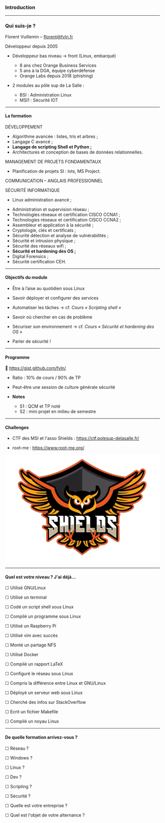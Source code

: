### Introduction

---

### Qui suis-je ?

Florent Vuillemin – florent@fvln.fr

Développeur depuis 2005

- Développeur bas niveau -> front (Linux, embarqué)
  - 8 ans chez Orange Business Services
  - 5 ans à la DGA, équipe cyberdéfense
  - Orange Labs depuis 2018 (phishing)

- 2 modules au pôle sup de La Salle :
  - BSI : Administration Linux
  - MSI1 : Sécurité IOT

---

#### La formation

<div id="left">

DÉVELOPPEMENT
- Algorithme avancée : listes, tris et arbres ;
- Langage C avancé ;
- **Langage de scripting Shell et Python ;**
- Architectures et conception de bases de données relationnelles.

MANAGEMENT DE PROJETS FONDAMENTAUX
- Planification de projets SI : lots, MS Project.

COMMUNICATION – ANGLAIS PROFESSIONNEL

SÉCURITÉ INFORMATIQUE
-  Linux administration avancé ;

</div>

<div id="right">

- Administration et supervision réseau ;
- Technologies réseaux et certification CISCO CCNA1 ;
- Technologies réseaux et certification CISCO CCNA2 ;
- Assembleur et application à la sécurité ;
- Cryptologie, clés et certificats ;
- Sécurité détection et analyse de vulnérabilités ;
- Sécurité et intrusion physique ;
- Sécurité des réseaux wifi ;
- **Sécurité et hardening des OS ;**
- Digital Forensics ;
- Sécurité certification CEH.

</div>

---

#### Objectifs du module

- Être à l’aise au quotidien sous Linux
- Savoir déployer et configurer des services
- Automatiser les tâches
  → cf. _Cours « Scripting shell »_
- Savoir où chercher en cas de problème
- Sécuriser son environnement
  → cf. _Cours « Sécurité et hardening des OS »_

- Parler de sécurité !

---

#### Programme

📌 https://gist.github.com/fvln/

- Ratio : 10% de cours / 90% de TP

- Peut-être une session de culture générale sécurité

- **Notes**
    - S1 : QCM et TP noté
    - S2 : mini projet en milieu de semestre

---

#### Challenges

- CTF des MSI et l'asso Shields : https://ctf.polesup-delasalle.fr/

- root-me : https://www.root-me.org/ 

![](img/shields.png) <!-- .element width="600" -->

---

#### Quel est votre niveau ? J'ai déjà…

<div id="left">

☐ Utilisé GNU/Linux

☐ Utilisé un terminal

☐ Codé un script shell sous Linux

☐ Compilé un programme sous Linux

☐ Utilisé un Raspberry Pi

☐ Utilisé vim avec succès

☐ Monté un partage NFS

☐ Utilisé Docker

</div>

<div id="right">

☐ Compilé un rapport LaTeX

☐ Configuré le réseau sous Linux

☐ Compris la différence entre Linux et GNU/Linux

☐ Déployé un serveur web sous Linux

☐ Cherché des infos sur StackOverflow

☐ Ecrit un fichier Makefile

☐ Compilé un noyau Linux

</div>

---

#### De quelle formation arrivez-vous ?

<div id="left">

☐ Réseau ?

☐ Windows ?

☐ Linux ?

☐ Dev ?

☐ Scripting ?

☐ Sécurité ?


</div>

<div id="right">

☐ Quelle est votre entreprise ?

☐ Quel est l'objet de votre alternance ?


</div>
